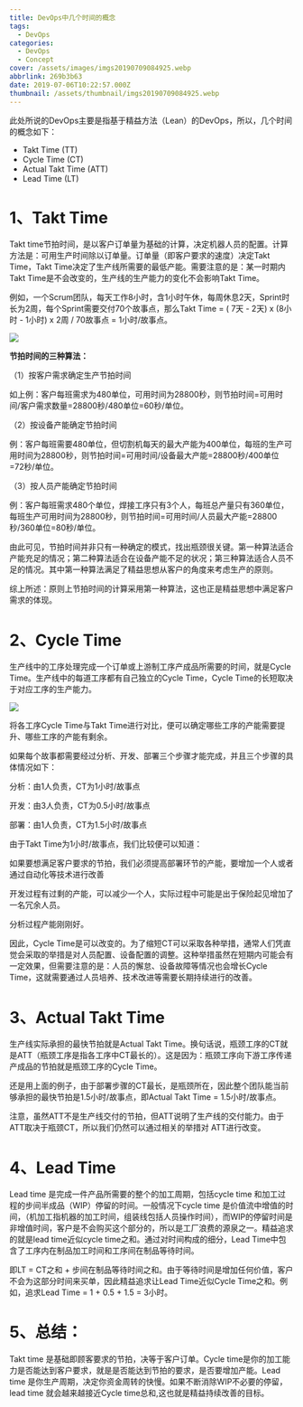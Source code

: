 ```yaml
---
title: DevOps中几个时间的概念
tags:
  - DevOps
categories:
  - DevOps
  - Concept
cover: /assets/images/imgs20190709084925.webp
abbrlink: 269b3b63
date: 2019-07-06T10:22:57.000Z
thumbnail: /assets/thumbnail/imgs20190709084925.webp
---
```


此处所说的DevOps主要是指基于精益方法（Lean）的DevOps，所以，几个时间的概念如下：

* Takt Time  (TT)
* Cycle Time  (CT)
* Actual Takt Time  (ATT)
* Lead Time  (LT)

<!-- more -->

# 1、Takt Time

Takt time节拍时间，是以客户订单量为基础的计算，决定机器人员的配置。计算方法是：可用生产时间除以订单量。订单量（即客户要求的速度）决定Takt
Time，Takt Time决定了生产线所需要的最低产能。需要注意的是：某一时期内Takt Time是不会改变的，生产线的生产能力的变化不会影响Takt
Time。

例如，一个Scrum团队，每天工作8小时，含1小时午休，每周休息2天，Sprint时长为2周，每个Sprint需要交付70个故事点，那么Takt Time = (
7天 - 2天) x (8小时 - 1小时) x 2周 / 70故事点 = 1小时/故事点。

![](/assets/images/imgs20190706102603.webp)

**节拍时间的三种算法：**

（1）按客户需求确定生产节拍时间

如上例：客户每班需求为480单位，可用时间为28800秒，则节拍时间=可用时间/客户需求数量=28800秒/480单位=60秒/单位。

（2）按设备产能确定节拍时间

例：客户每班需要480单位，但切割机每天的最大产能为400单位，每班的生产可用时间为28800秒，则节拍时间=可用时间/设备最大产能=28800秒/400单位=72秒/单位。

（3）按人员产能确定节拍时间

例：客户每班需求480个单位，焊接工序只有3个人，每班总产量只有360单位，每班生产可用时间为28800秒，则节拍时间=可用时间/人员最大产能=28800秒/360单位=80秒/单位。

由此可见，节拍时间并非只有一种确定的模式，找出瓶颈很关键。第一种算法适合产能充足的情况；第二种算法适合在设备产能不足的状况；第三种算法适合人员不足的情况。其中第一种算法满足了精益思想从客户的角度来考虑生产的原则。

综上所述：原则上节拍时间的计算采用第一种算法，这也正是精益思想中满足客户需求的体现。

# 2、Cycle Time

生产线中的工序处理完成一个订单或上游制工序产成品所需要的时间，就是Cycle Time。生产线中的每道工序都有自己独立的Cycle
Time，Cycle Time的长短取决于对应工序的生产能力。

![](/assets/images/imgs20190706102631.webp)

将各工序Cycle Time与Takt Time进行对比，便可以确定哪些工序的产能需要提升、哪些工序的产能有剩余。

如果每个故事都需要经过分析、开发、部署三个步骤才能完成，并且三个步骤的具体情况如下：

分析：由1人负责，CT为1小时/故事点

开发：由3人负责，CT为0.5小时/故事点

部署：由1人负责，CT为1.5小时/故事点

由于Takt Time为1小时/故事点，我们比较便可以知道：

如果要想满足客户要求的节拍，我们必须提高部署环节的产能，要增加一个人或者通过自动化等技术进行改善

开发过程有过剩的产能，可以减少一个人，实际过程中可能是出于保险起见增加了一名冗余人员。

分析过程产能刚刚好。

因此，Cycle Time是可以改变的。为了缩短CT可以采取各种举措，通常人们凭直觉会采取的举措是对人员配置、设备配置的调整。这种举措虽然在短期内可能会有一定效果，但需要注意的是：人员的懈怠、设备故障等情况也会增长Cycle
Time，这就需要通过人员培养、技术改进等需要长期持续进行的改善。

# 3、Actual Takt Time

生产线实际承担的最快节拍就是Actual Takt Time。换句话说，瓶颈工序的CT就是ATT（瓶颈工序是指各工序中CT最长的）。这是因为：瓶颈工序向下游工序传递产成品的节拍就是瓶颈工序的Cycle
Time。

还是用上面的例子，由于部署步骤的CT最长，是瓶颈所在，因此整个团队能当前够承担的最快节拍是1.5小时/故事点，即Actual Takt Time =
1.5小时/故事点。

注意，虽然ATT不是生产线交付的节拍，但ATT说明了生产线的交付能力。由于ATT取决于瓶颈CT，所以我们仍然可以通过相关的举措对
ATT进行改变。

# 4、Lead Time

Lead time 是完成一件产品所需要的整个的加工周期，包括cycle time 和加工过程的步间半成品（WIP）停留的时间。一般情况下cycle time
是价值流中增值的时间，（机加工指机器的加工时间，组装线包括人员操作时间），而WIP的停留时间是非增值时间，客户是不会购买这个部分的，所以是工厂浪费的源泉之一。精益追求的就是lead
time近似cycle time之和。通过对时间构成的细分，Lead Time中包含了工序内在制品加工时间和工序间在制品等待时间。

即LT = CT之和 + 步间在制品等待时间之和。由于等待时间是增加任何价值，客户不会为这部分时间来买单，因此精益追求让Lead
Time近似Cycle Time之和。例如，追求Lead Time = 1 + 0.5 + 1.5 = 3小时。

# 5、总结：

Takt time 是基础即顾客要求的节拍，决等于客户订单。Cycle time是你的加工能力是否能达到客户要求，就是是否能达到节拍的要求，是否要增加产能。Lead
time 是你生产周期，决定你资金周转的快慢。如果不断消除WIP不必要的停留，lead time 就会越来越接近Cycle time总和,这也就是精益持续改善的目标。
